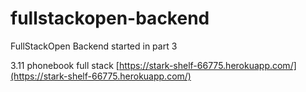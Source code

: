# fullstackopen-backend
FullStackOpen Backend started in part 3


3.11 phonebook full stack
[https://stark-shelf-66775.herokuapp.com/](https://stark-shelf-66775.herokuapp.com/)